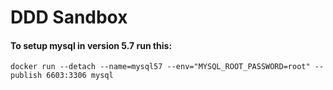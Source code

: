 # DDD Sandbox

#### To setup mysql in version 5.7 run this:
```docker run --detach --name=mysql57 --env="MYSQL_ROOT_PASSWORD=root" --publish 6603:3306 mysql```